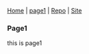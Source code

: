 [Home](/README.md) | [page1](/page1.md) | [Repo](https://github.com/whatifif/handgesture) | [Site](https://whatifif.github.io/handgesture/)

### Page1

this is page1
